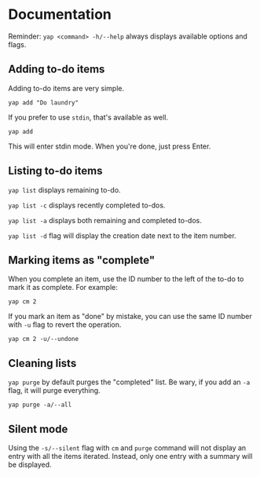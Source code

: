 #  Documentation

Reminder: `yap <command> -h/--help` always displays available options and flags.

## Adding to-do items

Adding to-do items are very simple.

`yap add "Do laundry"`

If you prefer to use `stdin`, that's available as well.

`yap add`<Enter>

This will enter stdin mode. When you're done, just press Enter.

## Listing to-do items

`yap list` displays remaining to-do.

`yap list -c` displays recently completed to-dos.

`yap list -a` displays both remaining and completed to-dos.

`yap list -d` flag will display the creation date next to the item number.

## Marking items as "complete"

When you complete an item, use the ID number to the left of the to-do to mark it as
complete. For example:

`yap cm 2`

If you mark an item as "done" by mistake, you can use the same ID number with `-u` flag
to revert the operation.

`yap cm 2 -u/--undone`

## Cleaning lists

`yap purge` by default purges the "completed" list. Be wary, if you add an `-a` flag, it
will purge everything.

`yap purge -a/--all`

## Silent mode

Using the `-s/--silent` flag with `cm` and `purge` command will not display an entry
with all the items iterated. Instead, only one entry with a summary will be displayed.
